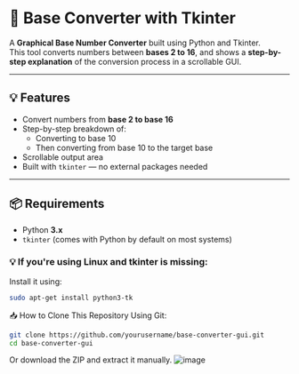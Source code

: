 # 🔢 Base Converter with Tkinter

A **Graphical Base Number Converter** built using Python and Tkinter.  
This tool converts numbers between **bases 2 to 16**, and shows a **step-by-step explanation** of the conversion process in a scrollable GUI.

---

## 💡 Features

- Convert numbers from **base 2 to base 16**
- Step-by-step breakdown of:
  - Converting to base 10
  - Then converting from base 10 to the target base
- Scrollable output area
- Built with `tkinter` — no external packages needed

---

## 📦 Requirements

- Python **3.x**
- `tkinter` (comes with Python by default on most systems)

### 💡 If you're using Linux and tkinter is missing:

Install it using:

```bash
sudo apt-get install python3-tk
```

📥 How to Clone This Repository
Using Git:

```bash
git clone https://github.com/yourusername/base-converter-gui.git
cd base-converter-gui
```
Or download the ZIP and extract it manually.
![image](https://github.com/user-attachments/assets/cf1c85af-b377-40c0-b6fe-9f4b9c6bc582)

